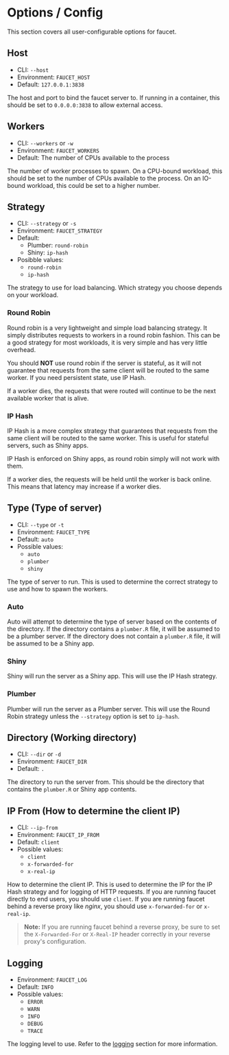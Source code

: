 # Options / Config

This section covers all user-configurable options for faucet.

## Host

- CLI: `--host`
- Environment: `FAUCET_HOST`
- Default: `127.0.0.1:3838`

The host and port to bind the faucet server to. If running in a container, this should
be set to `0.0.0.0:3838` to allow external access.

## Workers

- CLI: `--workers` or `-w`
- Environment: `FAUCET_WORKERS`
- Default: The number of CPUs available to the process

The number of worker processes to spawn. On a CPU-bound workload, this should be set to
the number of CPUs available to the process. On an IO-bound workload, this could be set
to a higher number.

## Strategy

- CLI: `--strategy` or `-s`
- Environment: `FAUCET_STRATEGY`
- Default:
    - Plumber: `round-robin`
    - Shiny: `ip-hash`
- Posibble values:
    - `round-robin`
    - `ip-hash`

The strategy to use for load balancing. Which strategy you choose depends on your
workload.



### Round Robin

Round robin is a very lightweight and simple load balancing strategy. It simply
distributes requests to workers in a round robin fashion. This can be a good strategy
for most workloads, it is very simple and has very little overhead.

You should **NOT** use round robin if the server is stateful, as it will not guarantee
that requests from the same client will be routed to the same worker. If you need
persistent state, use IP Hash.

If a worker dies, the requests that were routed will continue to be the next available
worker that is alive.

### IP Hash

IP Hash is a more complex strategy that guarantees that requests from the same client
will be routed to the same worker. This is useful for stateful servers, such as Shiny
apps.

IP Hash is enforced on Shiny apps, as round robin simply will not work with them.

If a worker dies, the requests will be held until the worker is back online. This means
that latency may increase if a worker dies.

## Type (Type of server)

- CLI: `--type` or `-t`
- Environment: `FAUCET_TYPE`
- Default: `auto`
- Possible values:
    - `auto`
    - `plumber`
    - `shiny`

The type of server to run. This is used to determine the correct strategy to use
and how to spawn the workers.

### Auto

Auto will attempt to determine the type of server based on the contents of the
directory. If the directory contains a `plumber.R` file, it will be assumed to be
a plumber server. If the directory does not contain a `plumber.R` file, it will be
assumed to be a Shiny app.

### Shiny

Shiny will run the server as a Shiny app. This will use the IP Hash strategy.

### Plumber

Plumber will run the server as a Plumber server. This will use the Round Robin strategy
unless the `--strategy` option is set to `ip-hash`.

## Directory (Working directory)

- CLI: `--dir` or `-d`
- Environment: `FAUCET_DIR`
- Default: `.`

The directory to run the server from. This should be the directory that contains the
`plumber.R` or Shiny app contents.

## IP From (How to determine the client IP)

- CLI: `--ip-from`
- Environment: `FAUCET_IP_FROM`
- Default: `client`
- Possible values:
    - `client`
    - `x-forwarded-for`
    - `x-real-ip`

How to determine the client IP. This is used to determine the IP for the IP Hash
strategy and for logging of HTTP requests. If you are running faucet directly to end
users, you should use `client`. If you are running faucet behind a reverse proxy like
_nginx_, you should use `x-forwarded-for` or `x-real-ip`.

> **Note:** If you are running faucet behind a reverse proxy, be sure to set the
> `X-Forwarded-For` or `X-Real-IP` header correctly in your reverse proxy's
> configuration.

## Logging

- Environment: `FAUCET_LOG`
- Default: `INFO`
- Possible values:
    - `ERROR`
    - `WARN`
    - `INFO`
    - `DEBUG`
    - `TRACE`

The logging level to use. Refer to the [logging](./logging.md) section for more
information.

